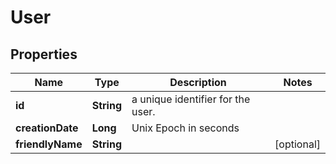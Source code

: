 

# User


## Properties

Name | Type | Description | Notes
------------ | ------------- | ------------- | -------------
**id** | **String** | a unique identifier for the user. | 
**creationDate** | **Long** | Unix Epoch in seconds | 
**friendlyName** | **String** |  |  [optional]



